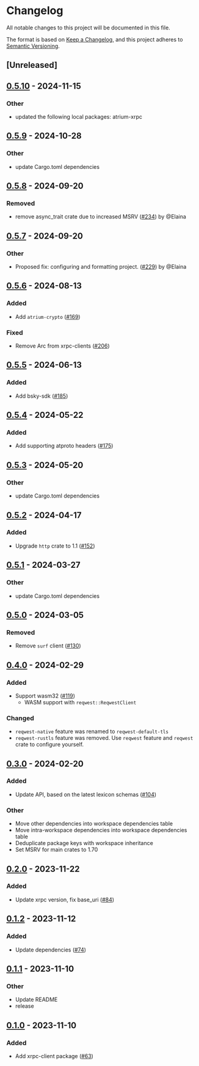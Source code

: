 # Changelog
All notable changes to this project will be documented in this file.

The format is based on [Keep a Changelog](https://keepachangelog.com/en/1.0.0/),
and this project adheres to [Semantic Versioning](https://semver.org/spec/v2.0.0.html).

## [Unreleased]

## [0.5.10](https://github.com/sugyan/atrium/compare/atrium-xrpc-client-v0.5.9...atrium-xrpc-client-v0.5.10) - 2024-11-15

### Other

- updated the following local packages: atrium-xrpc

## [0.5.9](https://github.com/sugyan/atrium/compare/atrium-xrpc-client-v0.5.8...atrium-xrpc-client-v0.5.9) - 2024-10-28

### Other

- update Cargo.toml dependencies
## [0.5.8](https://github.com/sugyan/atrium/compare/atrium-xrpc-client-v0.5.7...atrium-xrpc-client-v0.5.8) - 2024-09-20

### Removed
- remove async_trait crate due to increased MSRV ([#234](https://github.com/sugyan/atrium/pull/234)) by @Elaina
## [0.5.7](https://github.com/sugyan/atrium/compare/atrium-xrpc-client-v0.5.6...atrium-xrpc-client-v0.5.7) - 2024-09-20

### Other
- Proposed fix: configuring and formatting project. ([#229](https://github.com/sugyan/atrium/pull/229)) by @Elaina

## [0.5.6](https://github.com/sugyan/atrium/compare/atrium-xrpc-client-v0.5.5...atrium-xrpc-client-v0.5.6) - 2024-08-13

### Added
- Add `atrium-crypto` ([#169](https://github.com/sugyan/atrium/pull/169))

### Fixed
- Remove Arc from xrpc-clients ([#206](https://github.com/sugyan/atrium/pull/206))

## [0.5.5](https://github.com/sugyan/atrium/compare/atrium-xrpc-client-v0.5.4...atrium-xrpc-client-v0.5.5) - 2024-06-13

### Added
- Add bsky-sdk ([#185](https://github.com/sugyan/atrium/pull/185))

## [0.5.4](https://github.com/sugyan/atrium/compare/atrium-xrpc-client-v0.5.3...atrium-xrpc-client-v0.5.4) - 2024-05-22

### Added
- Add supporting atproto headers ([#175](https://github.com/sugyan/atrium/pull/175))

## [0.5.3](https://github.com/sugyan/atrium/compare/atrium-xrpc-client-v0.5.2...atrium-xrpc-client-v0.5.3) - 2024-05-20

### Other
- update Cargo.toml dependencies

## [0.5.2](https://github.com/sugyan/atrium/compare/atrium-xrpc-client-v0.5.1...atrium-xrpc-client-v0.5.2) - 2024-04-17

### Added
- Upgrade `http` crate to 1.1 ([#152](https://github.com/sugyan/atrium/pull/152))

## [0.5.1](https://github.com/sugyan/atrium/compare/atrium-xrpc-client-v0.5.0...atrium-xrpc-client-v0.5.1) - 2024-03-27

### Other
- update Cargo.toml dependencies

## [0.5.0](https://github.com/sugyan/atrium/compare/atrium-xrpc-client-v0.4.0...atrium-xrpc-client-v0.5.0) - 2024-03-05

### Removed
- Remove `surf` client ([#130](https://github.com/sugyan/atrium/pull/130))

## [0.4.0](https://github.com/sugyan/atrium/compare/atrium-xrpc-client-v0.3.0...atrium-xrpc-client-v0.4.0) - 2024-02-29

### Added
- Support wasm32 ([#119](https://github.com/sugyan/atrium/pull/119))
  - WASM support with `reqwest::ReqwestClient`

### Changed
- `reqwest-native` feature was renamed to `reqwest-default-tls`
- `reqwest-rustls` feature was removed. Use `reqwest` feature and `reqwest` crate to configure yourself.

## [0.3.0](https://github.com/sugyan/atrium/compare/atrium-xrpc-client-v0.2.0...atrium-xrpc-client-v0.3.0) - 2024-02-20

### Added
- Update API, based on the latest lexicon schemas ([#104](https://github.com/sugyan/atrium/pull/104))

### Other
- Move other dependencies into workspace dependencies table
- Move intra-workspace dependencies into workspace dependencies table
- Deduplicate package keys with workspace inheritance
- Set MSRV for main crates to 1.70

## [0.2.0](https://github.com/sugyan/atrium/compare/atrium-xrpc-client-v0.1.2...atrium-xrpc-client-v0.2.0) - 2023-11-22

### Added
- Update xrpc version, fix base_uri ([#84](https://github.com/sugyan/atrium/pull/84))

## [0.1.2](https://github.com/sugyan/atrium/compare/atrium-xrpc-client-v0.1.1...atrium-xrpc-client-v0.1.2) - 2023-11-12

### Added
- Update dependencies ([#74](https://github.com/sugyan/atrium/pull/74))

## [0.1.1](https://github.com/sugyan/atrium/compare/atrium-xrpc-client-v0.1.0...atrium-xrpc-client-v0.1.1) - 2023-11-10

### Other
- Update README
- release

## [0.1.0](https://github.com/sugyan/atrium/releases/tag/atrium-xrpc-client-v0.1.0) - 2023-11-10

### Added
- Add xrpc-client package ([#63](https://github.com/sugyan/atrium/pull/63))
